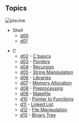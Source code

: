 ## Topics

![piscine](https://github.com/achrafelkhnissi/Computer-Science/blob/master/1337/imgs/13days.png)

+ Shell
	- [d00]()
	- [d01]()
- C
	- [d02]() - [C basics](https://github.com/achrafelkhnissi/CS/blob/master/1337/DAYS/DAY02/README.md)
	- [d03]() - [Pointers](https://github.com/achrafelkhnissi/CS/blob/master/1337/DAYS/DAY03/README.md)
	- [d04]() - [Recursion](https://github.com/achrafelkhnissi/CS/blob/master/1337/DAYS/DAY04/README.md)
	- [d05]() - [String Manipulation](https://github.com/achrafelkhnissi/CS/blob/master/1337/DAYS/DAY05/README.md)
	- [d06]() - [Libraries](https://github.com/achrafelkhnissi/CS/blob/master/1337/DAYS/DAY06/README.md)
	- [d07]() - [Memory Allocation](https://github.com/achrafelkhnissi/CS/blob/master/1337/DAYS/DAY07/README.md)
	- [d08]() - [Preprocessing](https://github.com/achrafelkhnissi/CS/blob/master/1337/DAYS/DAY08/README.md)
	- [d09]() - [Makefile](https://github.com/achrafelkhnissi/CS/blob/master/1337/DAYS/DAY09/README.md)
	- [d10]() - [Pointer to Functions](https://github.com/achrafelkhnissi/CS/blob/master/1337/DAYS/DAY10/README.md)
	- [d11]() - [Linked List](https://github.com/achrafelkhnissi/CS/blob/master/1337/DAYS/DAY11/README.md)
	- [d12]() - [File Manipulation](https://github.com/achrafelkhnissi/CS/blob/master/1337/DAYS/DAY12/README.md)
	- [d13]() - [Binary Tree](https://github.com/achrafelkhnissi/CS/blob/master/1337/DAYS/DAY13/README.md)

